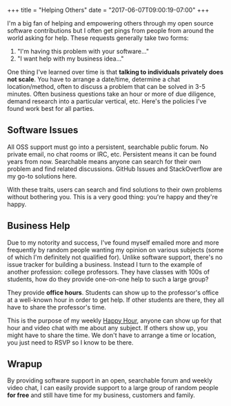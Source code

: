 +++
title = "Helping Others"
date = "2017-06-07T09:00:19-07:00"
+++

I'm a big fan of helping and empowering others through my open source software contributions
but I often get pings from people from around the world asking for help.
These requests generally take two forms:

1. "I'm having this problem with your software..."
2. "I want help with my business idea..."

One thing I've learned over time is that **talking to individuals
privately does not scale**.  You have to arrange a date/time, determine a
chat location/method, often to discuss a problem that can be solved in
3-5 minutes. Often business questions take an hour or more of due
diligence, demand research into a particular vertical, etc.  Here's the
policies I've found work best for all parties.

## Software Issues

All OSS support must go into a persistent, searchable public forum.  No private email, no chat
rooms or IRC, etc.  Persistent means it can be found years from now.
Searchable means anyone can search for their own problem and find
related discussions.  GitHub Issues and StackOverflow are my go-to
solutions here.

With these traits, users can search and find solutions to their own
problems without bothering you.  This is a very good thing: you're happy
and they're happy.

## Business Help

Due to my notority and success, I've found myself emailed more and more
frequently by random people wanting my opinion on various subjects (some
of which I'm definitely not qualified for).  Unlike software support,
there's no issue tracker for building a business.  Instead I turn to the
example of another profession: college professors.  They have classes
with 100s of students, how do they provide one-on-one help to such a
large group?

They provide **office hours**.  Students can show up to the professor's
office at a well-known hour in order to get help.  If other students are
there, they all have to share the professor's time.

This is the purpose of my weekly [Happy Hour](http://sidekiq.org/support/),
anyone can show up for that hour and video chat with me about any
subject.  If others show up, you might have to share the time.  We don't
have to arrange a time or location, you just need to RSVP so I know to
be there.

## Wrapup

By providing software support in an open, searchable forum and weekly
video chat, I can easily provide support to a large group of random
people **for free** and still have time for my business, customers and family.
